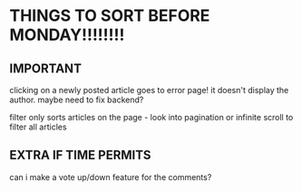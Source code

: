 # THINGS TO SORT BEFORE MONDAY!!!!!!!!

## IMPORTANT

clicking on a newly posted article goes to error page! it doesn't display the author. maybe need to fix backend?

filter only sorts articles on the page - look into pagination or infinite scroll to filter all articles

## EXTRA IF TIME PERMITS

can i make a vote up/down feature for the comments?
